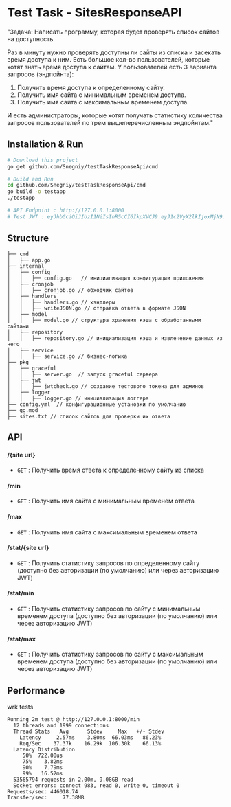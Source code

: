 # Test Task - SitesResponseAPI
"Задача:
Написать программу, которая будет проверять список сайтов на доступность.

Раз в минуту нужно проверять доступны ли сайты из списка и засекать время доступа к ним.
Есть большое кол-во пользователей, которые хотят знать время доступа к сайтам.
У пользователей есть 3 варианта запросов (эндпойнта):
1. Получить время доступа к определенному сайту.
2. Получить имя сайта с минимальным временем доступа.
3. Получить имя сайта с максимальным временем доступа.

И есть администраторы, которые хотят получать статистику количества запросов пользователей по трем вышеперечисленным эндпойнтам."

## Installation & Run
```bash
# Download this project
go get github.com/Snegniy/testTaskResponseApi/cmd
```


```bash
# Build and Run
cd github.com/Snegniy/testTaskResponseApi/cmd
go build -o testapp
./testapp

# API Endpoint : http://127.0.0.1:8000
# Test JWT : eyJhbGciOiJIUzI1NiIsInR5cCI6IkpXVCJ9.eyJ1c2VyX2lkIjoxMjN9._FCTegWdDGIUkKF6vz8ikeiuUi9r0lOxurginXhY9fQ
```

## Structure
```
├── cmd
│   ├── app.go
├── internal
│   ├── config
│   │   ├── config.go   // инициализация конфигурации приложения 
│   ├── cronjob
│   │   ├── cronjob.go // обходчик сайтов
│   ├── handlers
│   │   ├── handlers.go // хэндлеры
│   │   ├── writeJSON.go // отправка ответа в формате JSON
│   ├── model
│   │   ├── model.go // структура хранения кэша с обработанными сайтами
│   ├── repository
│   │   ├── repository.go // инициализация кэша и извлечение данных из него
│   ├── service
│   │   ├── service.go // бизнес-логика
├── pkg
│   ├── graceful
│   │   ├── server.go  // запуск graceful сервера
│   ├── jwt
│   │   ├── jwtcheck.go // создание тестового токена для админов
│   ├── logger
│   │   ├── logger.go // инициализация логгера
├── config.yml  // конфигурационные установки по умолчанию
├── go.mod
├── sites.txt // список сайтов для проверки их ответа
```

## API

#### /{site url}
* `GET` : Получить время ответа к определенному сайту из списка

#### /min
* `GET` : Получить имя сайта с минимальным временем ответа

#### /max
* `GET` : Получить имя сайта с максимальным временем ответа

#### /stat/{site url}
* `GET` : Получить статистику запросов по определенному сайту (доступно без авторизации (по умолчанию) или через авторизацию JWT)

#### /stat/min
* `GET` : Получить статистику запросов по сайту с минимальным временем доступа (доступно без авторизации (по умолчанию) или через авторизацию JWT)

#### /stat/max
* `GET` : Получить статистику запросов по сайту с максимальным временем доступа (доступно без авторизации (по умолчанию) или через авторизацию JWT)

## Performance
wrk tests
```
Running 2m test @ http://127.0.0.1:8000/min
  12 threads and 1999 connections
  Thread Stats   Avg      Stdev     Max   +/- Stdev
    Latency     2.57ms    3.80ms  66.03ms   86.23%
    Req/Sec    37.37k    16.29k  106.30k    66.13%
  Latency Distribution
     50%  722.00us
     75%    3.82ms
     90%    7.79ms
     99%   16.52ms
  53565794 requests in 2.00m, 9.08GB read
  Socket errors: connect 983, read 0, write 0, timeout 0
Requests/sec: 446018.74
Transfer/sec:     77.38MB
```